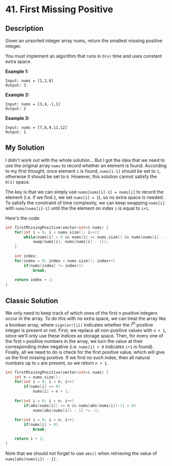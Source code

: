 # 41. First Missing Positive
## Description
Given an unsorted integer array nums, return the smallest missing positive integer.

You must implement an algorithm that runs in `O(n)` time and uses constant extra space.

 
**Example 1:**
```
Input: nums = [1,2,0]
Output: 3
```

**Example 2:**
```
Input: nums = [3,4,-1,1]
Output: 2
```

**Example 3:**
```
Input: nums = [7,8,9,11,12]
Output: 1
```

## My Solution
I didn't work out with the whole solution... But I got the idea that we need to use the original array `nums` to record whether an element is found. According to my first thought, once element `i` is found, `nums[i-1]` should be set to `1`, otherwise it should be set to `0`. However, this solution cannot satisfy the `O(1)` space.

The key is that we can simply use `nums[nums[i]-1] = nums[i]` to record the element (i.e. if we find `2`, we set `nums[1] = 2`), so no extra space is needed. To satisfy the constraint of time complexity, we can keep swapping `nums[i]` with `nums[nums[i]-1]` until the the element on index `i` is equal to `i+1`.

Here's the code:

``` C++
int firstMissingPositive(vector<int>& nums) {
    for(int i = 0; i < nums.size(); i++){
        while(nums[i] > 0 && nums[i] <= nums.size() && nums[nums[i] - 1] != nums[i])
            swap(nums[i], nums[nums[i] - 1]);
    }
    
    int index;
    for(index = 0; index < nums.size(); index++)
        if(nums[index] != index+1)
            break;
    
    return index + 1;
}
```

## Classic Solution
We only need to keep track of which ones of the first n positive integers occur in the array. To do this with no extra space, we can treat the array like a boolean array, where `sign(arr[i])` indicates whether the $i^{th}$ positive integer is present or not. First, we replace all non-positive values with `n + 1`, since we'll only use these indices as storage space. Then, for every one of the first `n` positive numbers in the array, we turn the value at their corresponding index negative (i.e. `nums[i] < 0` indicates `i+1` is found). Finally, all we need to do is check for the first positive value, which will give us the first missing positive. If we find no such index, then all natural numbers up to `n` are present, so we return `n + 1`.

```C++
int firstMissingPositive(vector<int>& nums) {
    int n = nums.size();
    for(int i = 0; i < n; i++)
        if(nums[i] <= 0)
            nums[i] = n + 1;
    
    for(int i = 0; i < n; i++)
        if(abs(nums[i]) <= n && nums[abs(nums[i])-1] > 0)
            nums[abs(nums[i]) - 1] *= -1;
    
    for(int i = 0; i < n; i++)
        if(nums[i] > 0)
            break;

    return i + 1;
}
```
Note that we should not forget to use `abs()` when retrieving the value of `nums[abs(nums[i]) - 1]`.